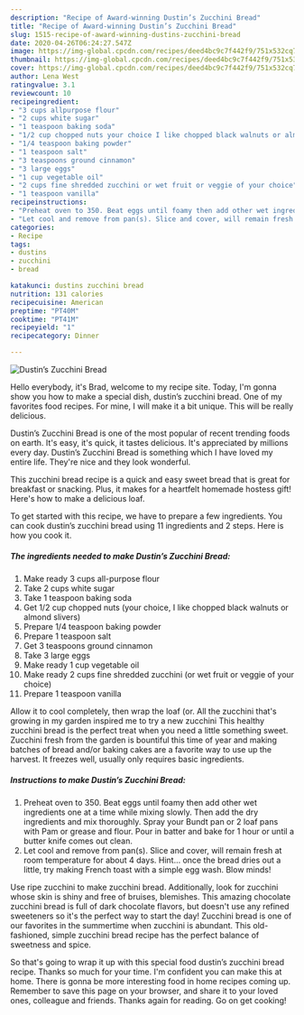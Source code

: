 ```yaml
---
description: "Recipe of Award-winning Dustin’s Zucchini Bread"
title: "Recipe of Award-winning Dustin’s Zucchini Bread"
slug: 1515-recipe-of-award-winning-dustins-zucchini-bread
date: 2020-04-26T06:24:27.547Z
image: https://img-global.cpcdn.com/recipes/deed4bc9c7f442f9/751x532cq70/dustins-zucchini-bread-recipe-main-photo.jpg
thumbnail: https://img-global.cpcdn.com/recipes/deed4bc9c7f442f9/751x532cq70/dustins-zucchini-bread-recipe-main-photo.jpg
cover: https://img-global.cpcdn.com/recipes/deed4bc9c7f442f9/751x532cq70/dustins-zucchini-bread-recipe-main-photo.jpg
author: Lena West
ratingvalue: 3.1
reviewcount: 10
recipeingredient:
- "3 cups allpurpose flour"
- "2 cups white sugar"
- "1 teaspoon baking soda"
- "1/2 cup chopped nuts your choice I like chopped black walnuts or almond slivers"
- "1/4 teaspoon baking powder"
- "1 teaspoon salt"
- "3 teaspoons ground cinnamon"
- "3 large eggs"
- "1 cup vegetable oil"
- "2 cups fine shredded zucchini or wet fruit or veggie of your choice"
- "1 teaspoon vanilla"
recipeinstructions:
- "Preheat oven to 350. Beat eggs until foamy then add other wet ingredients one at a time while mixing slowly. Then add the dry ingredients and mix thoroughly. Spray your Bundt pan or 2 loaf pans with Pam or grease and flour. Pour in batter and bake for 1 hour or until a butter knife comes out clean."
- "Let cool and remove from pan(s). Slice and cover, will remain fresh at room temperature for about 4 days. Hint... once the bread dries out a little, try making French toast with a simple egg wash. Blow minds!"
categories:
- Recipe
tags:
- dustins
- zucchini
- bread

katakunci: dustins zucchini bread 
nutrition: 131 calories
recipecuisine: American
preptime: "PT40M"
cooktime: "PT41M"
recipeyield: "1"
recipecategory: Dinner

---
```



![Dustin’s Zucchini Bread](https://img-global.cpcdn.com/recipes/deed4bc9c7f442f9/751x532cq70/dustins-zucchini-bread-recipe-main-photo.jpg)

Hello everybody, it's Brad, welcome to my recipe site. Today, I'm gonna show you how to make a special dish, dustin’s zucchini bread. One of my favorites food recipes. For mine, I will make it a bit unique. This will be really delicious.

Dustin’s Zucchini Bread is one of the most popular of recent trending foods on earth. It's easy, it's quick, it tastes delicious. It's appreciated by millions every day. Dustin’s Zucchini Bread is something which I have loved my entire life. They're nice and they look wonderful.

This zucchini bread recipe is a quick and easy sweet bread that is great for breakfast or snacking. Plus, it makes for a heartfelt homemade hostess gift! Here&#39;s how to make a delicious loaf.


To get started with this recipe, we have to prepare a few ingredients. You can cook dustin’s zucchini bread using 11 ingredients and 2 steps. Here is how you cook it.

<!--inarticleads1-->

##### The ingredients needed to make Dustin’s Zucchini Bread:

1. Make ready 3 cups all-purpose flour
1. Take 2 cups white sugar
1. Take 1 teaspoon baking soda
1. Get 1/2 cup chopped nuts (your choice, I like chopped black walnuts or almond slivers)
1. Prepare 1/4 teaspoon baking powder
1. Prepare 1 teaspoon salt
1. Get 3 teaspoons ground cinnamon
1. Take 3 large eggs
1. Make ready 1 cup vegetable oil
1. Make ready 2 cups fine shredded zucchini (or wet fruit or veggie of your choice)
1. Prepare 1 teaspoon vanilla


Allow it to cool completely, then wrap the loaf (or. All the zucchini that&#39;s growing in my garden inspired me to try a new zucchini This healthy zucchini bread is the perfect treat when you need a little something sweet. Zucchini fresh from the garden is bountiful this time of year and making batches of bread and/or baking cakes are a favorite way to use up the harvest. It freezes well, usually only requires basic ingredients. 

<!--inarticleads2-->

##### Instructions to make Dustin’s Zucchini Bread:

1. Preheat oven to 350. Beat eggs until foamy then add other wet ingredients one at a time while mixing slowly. Then add the dry ingredients and mix thoroughly. Spray your Bundt pan or 2 loaf pans with Pam or grease and flour. Pour in batter and bake for 1 hour or until a butter knife comes out clean.
1. Let cool and remove from pan(s). Slice and cover, will remain fresh at room temperature for about 4 days. Hint... once the bread dries out a little, try making French toast with a simple egg wash. Blow minds!


Use ripe zucchini to make zucchini bread. Additionally, look for zucchini whose skin is shiny and free of bruises, blemishes. This amazing chocolate zucchini bread is full of dark chocolate flavors, but doesn&#39;t use any refined sweeteners so it&#39;s the perfect way to start the day! Zucchini bread is one of our favorites in the summertime when zucchini is abundant. This old-fashioned, simple zucchini bread recipe has the perfect balance of sweetness and spice. 

So that's going to wrap it up with this special food dustin’s zucchini bread recipe. Thanks so much for your time. I'm confident you can make this at home. There is gonna be more interesting food in home recipes coming up. Remember to save this page on your browser, and share it to your loved ones, colleague and friends. Thanks again for reading. Go on get cooking!
